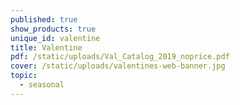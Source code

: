 ```yaml
---
published: true
show_products: true
unique_id: valentine
title: Valentine
pdf: /static/uploads/Val_Catalog_2019_noprice.pdf
cover: /static/uploads/valentines-web-banner.jpg
topic:
  - seasonal
---
```


